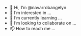 - 👋 Hi, I’m @navarrobangelyn
- 👀 I’m interested in ...
- 🌱 I’m currently learning ...
- 💞️ I’m looking to collaborate on ...
- 📫 How to reach me ...

<!---
navarrobangelyn/navarrobangelyn is a ✨ special ✨ repository because its `README.md` (this file) appears on your GitHub profile.
You can click the Preview link to take a look at your changes.
--->
